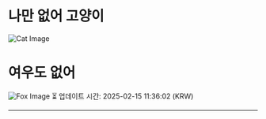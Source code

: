
# 나만 없어 고양이

![Cat Image](https://cdn2.thecatapi.com/images/z7fJRNeN6.jpg)

# 여우도 없어
![Fox Image](https://randomfox.ca/images/93.jpg)
⏳ 업데이트 시간: 2025-02-15 11:36:02 (KRW)

---

